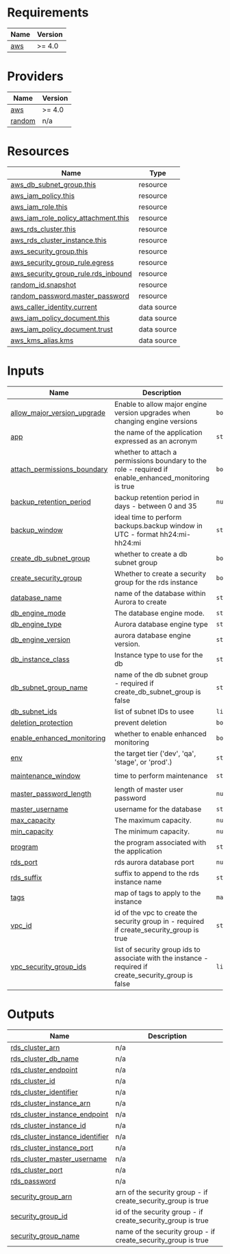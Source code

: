 <!-- BEGIN_TF_DOCS -->
# Requirements

| Name | Version |
|------|---------|
| <a name="requirement_aws"></a> [aws](#requirement\_aws) | >= 4.0 |

# Providers

| Name | Version |
|------|---------|
| <a name="provider_aws"></a> [aws](#provider\_aws) | >= 4.0 |
| <a name="provider_random"></a> [random](#provider\_random) | n/a |

# Resources

| Name | Type |
|------|------|
| [aws_db_subnet_group.this](https://registry.terraform.io/providers/hashicorp/aws/latest/docs/resources/db_subnet_group) | resource |
| [aws_iam_policy.this](https://registry.terraform.io/providers/hashicorp/aws/latest/docs/resources/iam_policy) | resource |
| [aws_iam_role.this](https://registry.terraform.io/providers/hashicorp/aws/latest/docs/resources/iam_role) | resource |
| [aws_iam_role_policy_attachment.this](https://registry.terraform.io/providers/hashicorp/aws/latest/docs/resources/iam_role_policy_attachment) | resource |
| [aws_rds_cluster.this](https://registry.terraform.io/providers/hashicorp/aws/latest/docs/resources/rds_cluster) | resource |
| [aws_rds_cluster_instance.this](https://registry.terraform.io/providers/hashicorp/aws/latest/docs/resources/rds_cluster_instance) | resource |
| [aws_security_group.this](https://registry.terraform.io/providers/hashicorp/aws/latest/docs/resources/security_group) | resource |
| [aws_security_group_rule.egress](https://registry.terraform.io/providers/hashicorp/aws/latest/docs/resources/security_group_rule) | resource |
| [aws_security_group_rule.rds_inbound](https://registry.terraform.io/providers/hashicorp/aws/latest/docs/resources/security_group_rule) | resource |
| [random_id.snapshot](https://registry.terraform.io/providers/hashicorp/random/latest/docs/resources/id) | resource |
| [random_password.master_password](https://registry.terraform.io/providers/hashicorp/random/latest/docs/resources/password) | resource |
| [aws_caller_identity.current](https://registry.terraform.io/providers/hashicorp/aws/latest/docs/data-sources/caller_identity) | data source |
| [aws_iam_policy_document.this](https://registry.terraform.io/providers/hashicorp/aws/latest/docs/data-sources/iam_policy_document) | data source |
| [aws_iam_policy_document.trust](https://registry.terraform.io/providers/hashicorp/aws/latest/docs/data-sources/iam_policy_document) | data source |
| [aws_kms_alias.kms](https://registry.terraform.io/providers/hashicorp/aws/latest/docs/data-sources/kms_alias) | data source |

# Inputs

| Name | Description | Type | Default | Required |
|------|-------------|------|---------|:--------:|
| <a name="input_allow_major_version_upgrade"></a> [allow\_major\_version\_upgrade](#input\_allow\_major\_version\_upgrade) | Enable to allow major engine version upgrades when changing engine versions | `bool` | `false` | no |
| <a name="input_app"></a> [app](#input\_app) | the name of the application expressed as an acronym | `string` | n/a | yes |
| <a name="input_attach_permissions_boundary"></a> [attach\_permissions\_boundary](#input\_attach\_permissions\_boundary) | whether to attach a permissions boundary to the role - required if enable\_enhanced\_monitoring is true | `bool` | `null` | no |
| <a name="input_backup_retention_period"></a> [backup\_retention\_period](#input\_backup\_retention\_period) | backup retention period in days - between 0 and 35 | `number` | `35` | no |
| <a name="input_backup_window"></a> [backup\_window](#input\_backup\_window) | ideal time to perform backups.backup window in UTC - format hh24:mi-hh24:mi | `string` | `"04:00-05:00"` | no |
| <a name="input_create_db_subnet_group"></a> [create\_db\_subnet\_group](#input\_create\_db\_subnet\_group) | whether to create a db subnet group | `bool` | `true` | no |
| <a name="input_create_security_group"></a> [create\_security\_group](#input\_create\_security\_group) | Whether to create a security group for the rds instance | `bool` | `true` | no |
| <a name="input_database_name"></a> [database\_name](#input\_database\_name) | name of the database within Aurora to create | `string` | n/a | yes |
| <a name="input_db_engine_mode"></a> [db\_engine\_mode](#input\_db\_engine\_mode) | The database engine mode. | `string` | `"serverless"` | no |
| <a name="input_db_engine_type"></a> [db\_engine\_type](#input\_db\_engine\_type) | Aurora database engine type | `string` | `"aurora-mysql"` | no |
| <a name="input_db_engine_version"></a> [db\_engine\_version](#input\_db\_engine\_version) | aurora database engine version. | `string` | `"5.6.10a"` | no |
| <a name="input_db_instance_class"></a> [db\_instance\_class](#input\_db\_instance\_class) | Instance type to use for the db | `string` | `"db.serverless"` | no |
| <a name="input_db_subnet_group_name"></a> [db\_subnet\_group\_name](#input\_db\_subnet\_group\_name) | name of the db subnet group - required if create\_db\_subnet\_group is false | `string` | `null` | no |
| <a name="input_db_subnet_ids"></a> [db\_subnet\_ids](#input\_db\_subnet\_ids) | list of subnet IDs to usee | `list(string)` | `[]` | no |
| <a name="input_deletion_protection"></a> [deletion\_protection](#input\_deletion\_protection) | prevent deletion | `bool` | `false` | no |
| <a name="input_enable_enhanced_monitoring"></a> [enable\_enhanced\_monitoring](#input\_enable\_enhanced\_monitoring) | whether to enable enhanced monitoring | `bool` | `true` | no |
| <a name="input_env"></a> [env](#input\_env) | the target tier ('dev', 'qa', 'stage', or 'prod'.) | `string` | n/a | yes |
| <a name="input_maintenance_window"></a> [maintenance\_window](#input\_maintenance\_window) | time to perform maintenance | `string` | `"sun:00:00-sun:02:00"` | no |
| <a name="input_master_password_length"></a> [master\_password\_length](#input\_master\_password\_length) | length of master user password | `number` | `15` | no |
| <a name="input_master_username"></a> [master\_username](#input\_master\_username) | username for the database | `string` | n/a | yes |
| <a name="input_max_capacity"></a> [max\_capacity](#input\_max\_capacity) | The maximum capacity. | `number` | `2` | no |
| <a name="input_min_capacity"></a> [min\_capacity](#input\_min\_capacity) | The minimum capacity. | `number` | `1` | no |
| <a name="input_program"></a> [program](#input\_program) | the program associated with the application | `string` | n/a | yes |
| <a name="input_rds_port"></a> [rds\_port](#input\_rds\_port) | rds aurora database port | `number` | `3306` | no |
| <a name="input_rds_suffix"></a> [rds\_suffix](#input\_rds\_suffix) | suffix to append to the rds instance name | `string` | `"rds"` | no |
| <a name="input_tags"></a> [tags](#input\_tags) | map of tags to apply to the instance | `map(string)` | `{}` | no |
| <a name="input_vpc_id"></a> [vpc\_id](#input\_vpc\_id) | id of the vpc to create the security group in - required if create\_security\_group is true | `string` | `null` | no |
| <a name="input_vpc_security_group_ids"></a> [vpc\_security\_group\_ids](#input\_vpc\_security\_group\_ids) | list of security group ids to associate with the instance - required if create\_security\_group is false | `list(string)` | `[]` | no |

# Outputs

| Name | Description |
|------|-------------|
| <a name="output_rds_cluster_arn"></a> [rds\_cluster\_arn](#output\_rds\_cluster\_arn) | n/a |
| <a name="output_rds_cluster_db_name"></a> [rds\_cluster\_db\_name](#output\_rds\_cluster\_db\_name) | n/a |
| <a name="output_rds_cluster_endpoint"></a> [rds\_cluster\_endpoint](#output\_rds\_cluster\_endpoint) | n/a |
| <a name="output_rds_cluster_id"></a> [rds\_cluster\_id](#output\_rds\_cluster\_id) | n/a |
| <a name="output_rds_cluster_identifier"></a> [rds\_cluster\_identifier](#output\_rds\_cluster\_identifier) | n/a |
| <a name="output_rds_cluster_instance_arn"></a> [rds\_cluster\_instance\_arn](#output\_rds\_cluster\_instance\_arn) | n/a |
| <a name="output_rds_cluster_instance_endpoint"></a> [rds\_cluster\_instance\_endpoint](#output\_rds\_cluster\_instance\_endpoint) | n/a |
| <a name="output_rds_cluster_instance_id"></a> [rds\_cluster\_instance\_id](#output\_rds\_cluster\_instance\_id) | n/a |
| <a name="output_rds_cluster_instance_identifier"></a> [rds\_cluster\_instance\_identifier](#output\_rds\_cluster\_instance\_identifier) | n/a |
| <a name="output_rds_cluster_instance_port"></a> [rds\_cluster\_instance\_port](#output\_rds\_cluster\_instance\_port) | n/a |
| <a name="output_rds_cluster_master_username"></a> [rds\_cluster\_master\_username](#output\_rds\_cluster\_master\_username) | n/a |
| <a name="output_rds_cluster_port"></a> [rds\_cluster\_port](#output\_rds\_cluster\_port) | n/a |
| <a name="output_rds_password"></a> [rds\_password](#output\_rds\_password) | n/a |
| <a name="output_security_group_arn"></a> [security\_group\_arn](#output\_security\_group\_arn) | arn of the security group - if create\_security\_group is true |
| <a name="output_security_group_id"></a> [security\_group\_id](#output\_security\_group\_id) | id of the security group - if create\_security\_group is true |
| <a name="output_security_group_name"></a> [security\_group\_name](#output\_security\_group\_name) | name of the security group - if create\_security\_group is true |
<!-- END_TF_DOCS -->